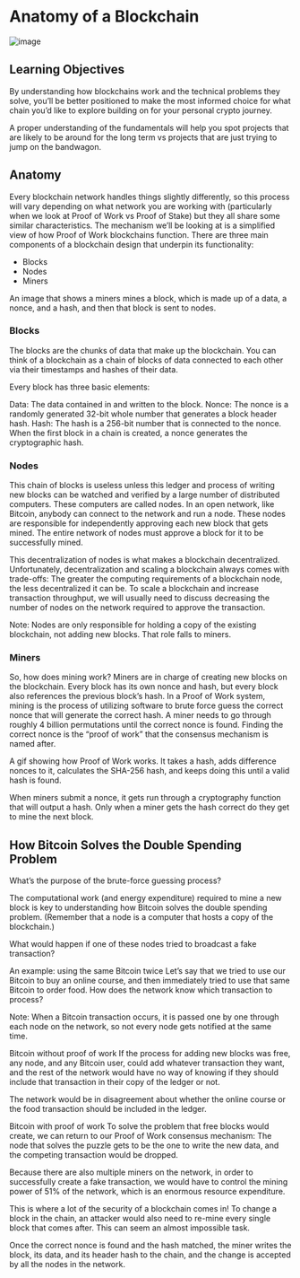 # Anatomy of a Blockchain
![image](https://user-images.githubusercontent.com/110959584/193426506-590f71d1-2de9-44eb-bfff-eb32bf9aa304.png)

## Learning Objectives
By understanding how blockchains work and the technical problems they solve, you’ll be better positioned to make the most informed choice for what chain you’d like to explore building on for your personal crypto journey.

A proper understanding of the fundamentals will help you spot projects that are likely to be around for the long term vs projects that are just trying to jump on the bandwagon.

## Anatomy
Every blockchain network handles things slightly differently, so this process will vary depending on what network you are working with (particularly when we look at Proof of Work vs Proof of Stake) but they all share some similar characteristics. The mechanism we’ll be looking at is a simplified view of how Proof of Work blockchains function. There are three main components of a blockchain design that underpin its functionality:

* Blocks
* Nodes
* Miners

An image that shows a miners mines a block, which is made up of a data, a nonce, and a hash, and then that block is sent to nodes.

### Blocks
The blocks are the chunks of data that make up the blockchain. You can think of a blockchain as a chain of blocks of data connected to each other via their timestamps and hashes of their data.

Every block has three basic elements:

Data: The data contained in and written to the block.
Nonce: The nonce is a randomly generated 32-bit whole number that generates a block header hash.
Hash: The hash is a 256-bit number that is connected to the nonce.
When the first block in a chain is created, a nonce generates the cryptographic hash.

### Nodes
This chain of blocks is useless unless this ledger and process of writing new blocks can be watched and verified by a large number of distributed computers. These computers are called nodes. In an open network, like Bitcoin, anybody can connect to the network and run a node. These nodes are responsible for independently approving each new block that gets mined. The entire network of nodes must approve a block for it to be successfully mined.

This decentralization of nodes is what makes a blockchain decentralized. Unfortunately, decentralization and scaling a blockchain always comes with trade-offs: The greater the computing requirements of a blockchain node, the less decentralized it can be. To scale a blockchain and increase transaction throughput, we will usually need to discuss decreasing the number of nodes on the network required to approve the transaction.

Note: Nodes are only responsible for holding a copy of the existing blockchain, not adding new blocks. That role falls to miners.

### Miners
So, how does mining work? Miners are in charge of creating new blocks on the blockchain. Every block has its own nonce and hash, but every block also references the previous block’s hash. In a Proof of Work system, mining is the process of utilizing software to brute force guess the correct nonce that will generate the correct hash. A miner needs to go through roughly 4 billion permutations until the correct nonce is found. Finding the correct nonce is the “proof of work” that the consensus mechanism is named after.

A gif showing how Proof of Work works. It takes a hash, adds difference nonces to it, calculates the SHA-256 hash, and keeps doing this until a valid hash is found.

When miners submit a nonce, it gets run through a cryptography function that will output a hash. Only when a miner gets the hash correct do they get to mine the next block.

## How Bitcoin Solves the Double Spending Problem
What’s the purpose of the brute-force guessing process?

The computational work (and energy expenditure) required to mine a new block is key to understanding how Bitcoin solves the double spending problem. (Remember that a node is a computer that hosts a copy of the blockchain.)

What would happen if one of these nodes tried to broadcast a fake transaction?

An example: using the same Bitcoin twice
Let’s say that we tried to use our Bitcoin to buy an online course, and then immediately tried to use that same Bitcoin to order food. How does the network know which transaction to process?

Note: When a Bitcoin transaction occurs, it is passed one by one through each node on the network, so not every node gets notified at the same time.

Bitcoin without proof of work
If the process for adding new blocks was free, any node, and any Bitcoin user, could add whatever transaction they want, and the rest of the network would have no way of knowing if they should include that transaction in their copy of the ledger or not.

The network would be in disagreement about whether the online course or the food transaction should be included in the ledger.

Bitcoin with proof of work
To solve the problem that free blocks would create, we can return to our Proof of Work consensus mechanism: The node that solves the puzzle gets to be the one to write the new data, and the competing transaction would be dropped.

Because there are also multiple miners on the network, in order to successfully create a fake transaction, we would have to control the mining power of 51% of the network, which is an enormous resource expenditure.

This is where a lot of the security of a blockchain comes in! To change a block in the chain, an attacker would also need to re-mine every single block that comes after. This can seem an almost impossible task.

Once the correct nonce is found and the hash matched, the miner writes the block, its data, and its header hash to the chain, and the change is accepted by all the nodes in the network.
